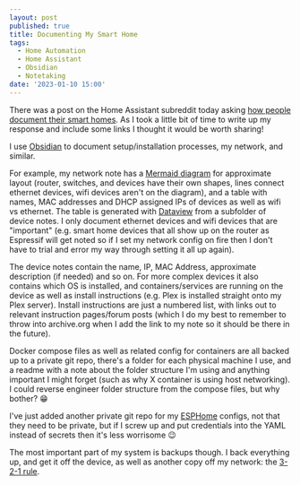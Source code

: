 ```yaml
---
layout: post
published: true
title: Documenting My Smart Home
tags:
  - Home Automation
  - Home Assistant
  - Obsidian
  - Notetaking  
date: '2023-01-10 15:00'
---
```

There was a post on the Home Assistant subreddit today asking [how people document their smart homes](https://reddit.com/r/homeassistant/comments/10884ky/documenting_smart_home/). As I took a little bit of time to write up my response and include some links I thought it would be worth sharing!

I use [Obsidian](https://obsidian.md) to document setup/installation processes, my network, and similar. 

For example, my network note has a [Mermaid diagram](https://help.obsidian.md/How+to/Format+your+notes#Diagram) for approximate layout (router, switches, and devices have their own shapes, lines connect ethernet devices, wifi devices aren't on the diagram), and a table with names, MAC addresses and DHCP assigned IPs of devices as well as wifi vs ethernet. The table is generated with [Dataview](https://github.com/blacksmithgu/obsidian-dataview) from a subfolder of device notes. I only document ethernet devices and wifi devices that are "important" (e.g. smart home devices that all show up on the router as Espressif will get noted so if I set my network config on fire then I don't have to trial and error my way through setting it all up again).

The device notes contain the name, IP, MAC Address, approximate description (if needed) and so on. For more complex devices it also contains which OS is installed, and containers/services are running on the device as well as install instructions (e.g. Plex is installed straight onto my Plex server). Install instructions are just a numbered list, with links out to relevant instruction pages/forum posts (which I do my best to remember to throw into archive.org when I add the link to my note so it should be there in the future).

Docker compose files as well as related config for containers are all backed up to a private git repo, there's a folder for each physical machine I use, and a readme with a note about the folder structure I'm using and anything important I might forget (such as why X container is using host networking). I could reverse engineer folder structure from the compose files, but why bother? 😁

I've just added another private git repo for my [ESPHome](https://esphome.io/) configs, not that they need to be private, but if I screw up and put credentials into the YAML instead of secrets then it's less worrisome 😉

The most important part of my system is backups though. I back everything up, and get it off the device, as well as  another copy off my network: the [3-2-1 rule](https://www.backblaze.com/blog/the-3-2-1-backup-strategy/).